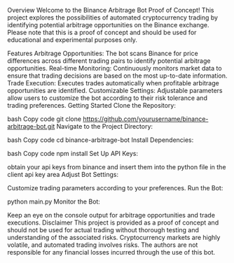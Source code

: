 Overview
Welcome to the Binance Arbitrage Bot Proof of Concept! This project explores the possibilities of automated cryptocurrency trading by identifying potential arbitrage opportunities on the Binance exchange.
Please note that this is a proof of concept and should be used for educational and experimental purposes only.

Features
Arbitrage Opportunities: The bot scans Binance for price differences across different trading pairs to identify potential arbitrage opportunities.
Real-time Monitoring: Continuously monitors market data to ensure that trading decisions are based on the most up-to-date information.
Trade Execution: Executes trades automatically when profitable arbitrage opportunities are identified.
Customizable Settings: Adjustable parameters allow users to customize the bot according to their risk tolerance and trading preferences.
Getting Started
Clone the Repository:

bash
Copy code
git clone https://github.com/yourusername/binance-arbitrage-bot.git
Navigate to the Project Directory:

bash
Copy code
cd binance-arbitrage-bot
Install Dependencies:

bash
Copy code
npm install
Set Up API Keys:

obtain your api keys from binance and insert them into the python file in the client api key area
Adjust Bot Settings:

Customize trading parameters according to your preferences.
Run the Bot:

python main.py
Monitor the Bot:

Keep an eye on the console output for arbitrage opportunities and trade executions.
Disclaimer
This project is provided as a proof of concept and should not be used for actual trading without thorough testing and understanding of the associated risks.
Cryptocurrency markets are highly volatile, and automated trading involves risks. The authors are not responsible for any financial losses incurred through the use of this bot.
